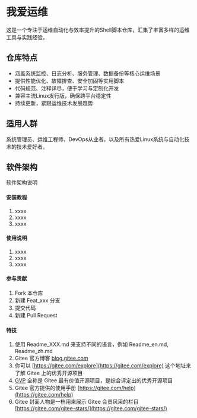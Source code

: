 # 我爱运维

这是一个专注于运维自动化与效率提升的Shell脚本仓库，汇集了丰富多样的运维工具与实践经验。

## 仓库特点
- 涵盖系统监控、日志分析、服务管理、数据备份等核心运维场景
- 提供性能优化、故障排查、安全加固等实用脚本
- 代码规范、注释详尽，便于学习与定制化开发
- 兼容主流Linux发行版，确保跨平台稳定性
- 持续更新，紧跟运维技术发展趋势

## 适用人群
系统管理员、运维工程师、DevOps从业者，以及所有热爱Linux系统与自动化技术的技术爱好者。

## 软件架构
软件架构说明


#### 安装教程

1.  xxxx
2.  xxxx
3.  xxxx

#### 使用说明

1.  xxxx
2.  xxxx
3.  xxxx

#### 参与贡献

1.  Fork 本仓库
2.  新建 Feat_xxx 分支
3.  提交代码
4.  新建 Pull Request


#### 特技

1.  使用 Readme\_XXX.md 来支持不同的语言，例如 Readme\_en.md, Readme\_zh.md
2.  Gitee 官方博客 [blog.gitee.com](https://blog.gitee.com)
3.  你可以 [https://gitee.com/explore](https://gitee.com/explore) 这个地址来了解 Gitee 上的优秀开源项目
4.  [GVP](https://gitee.com/gvp) 全称是 Gitee 最有价值开源项目，是综合评定出的优秀开源项目
5.  Gitee 官方提供的使用手册 [https://gitee.com/help](https://gitee.com/help)
6.  Gitee 封面人物是一档用来展示 Gitee 会员风采的栏目 [https://gitee.com/gitee-stars/](https://gitee.com/gitee-stars/)
